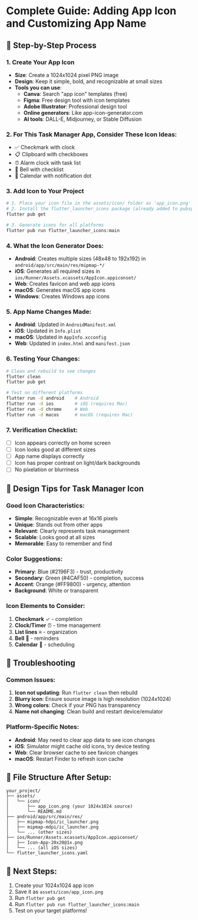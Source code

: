 # Complete Guide: Adding App Icon and Customizing App Name

## 📱 Step-by-Step Process

### 1. **Create Your App Icon**
- **Size**: Create a 1024x1024 pixel PNG image
- **Design**: Keep it simple, bold, and recognizable at small sizes
- **Tools you can use**:
  - **Canva**: Search "app icon" templates (free)
  - **Figma**: Free design tool with icon templates
  - **Adobe Illustrator**: Professional design tool
  - **Online generators**: Like app-icon-generator.com
  - **AI tools**: DALL-E, Midjourney, or Stable Diffusion

### 2. **For This Task Manager App, Consider These Icon Ideas**:
- ✅ Checkmark with clock
- 📋 Clipboard with checkboxes
- ⏰ Alarm clock with task list
- 🔔 Bell with checklist
- 📅 Calendar with notification dot

### 3. **Add Icon to Your Project**
```bash
# 1. Place your icon file in the assets/icon/ folder as 'app_icon.png'
# 2. Install the flutter_launcher_icons package (already added to pubspec.yaml)
flutter pub get

# 3. Generate icons for all platforms
flutter pub run flutter_launcher_icons:main
```

### 4. **What the Icon Generator Does**:
- **Android**: Creates multiple sizes (48x48 to 192x192) in `android/app/src/main/res/mipmap-*/`
- **iOS**: Generates all required sizes in `ios/Runner/Assets.xcassets/AppIcon.appiconset/`
- **Web**: Creates favicon and web app icons
- **macOS**: Generates macOS app icons
- **Windows**: Creates Windows app icons

### 5. **App Name Changes Made**:
- **Android**: Updated in `AndroidManifest.xml`
- **iOS**: Updated in `Info.plist`
- **macOS**: Updated in `AppInfo.xcconfig`
- **Web**: Updated in `index.html` and `manifest.json`

### 6. **Testing Your Changes**:
```bash
# Clean and rebuild to see changes
flutter clean
flutter pub get

# Test on different platforms
flutter run -d android    # Android
flutter run -d ios        # iOS (requires Mac)
flutter run -d chrome     # Web
flutter run -d macos      # macOS (requires Mac)
```

### 7. **Verification Checklist**:
- [ ] Icon appears correctly on home screen
- [ ] Icon looks good at different sizes
- [ ] App name displays correctly
- [ ] Icon has proper contrast on light/dark backgrounds
- [ ] No pixelation or blurriness

## 🎨 Design Tips for Task Manager Icon

### Good Icon Characteristics:
- **Simple**: Recognizable even at 16x16 pixels
- **Unique**: Stands out from other apps
- **Relevant**: Clearly represents task management
- **Scalable**: Looks good at all sizes
- **Memorable**: Easy to remember and find

### Color Suggestions:
- **Primary**: Blue (#2196F3) - trust, productivity
- **Secondary**: Green (#4CAF50) - completion, success
- **Accent**: Orange (#FF9800) - urgency, attention
- **Background**: White or transparent

### Icon Elements to Consider:
1. **Checkmark** ✓ - completion
2. **Clock/Timer** ⏰ - time management
3. **List lines** ≡ - organization
4. **Bell** 🔔 - reminders
5. **Calendar** 📅 - scheduling

## 🔧 Troubleshooting

### Common Issues:
1. **Icon not updating**: Run `flutter clean` then rebuild
2. **Blurry icon**: Ensure source image is high resolution (1024x1024)
3. **Wrong colors**: Check if your PNG has transparency
4. **Name not changing**: Clean build and restart device/emulator

### Platform-Specific Notes:
- **Android**: May need to clear app data to see icon changes
- **iOS**: Simulator might cache old icons, try device testing
- **Web**: Clear browser cache to see favicon changes
- **macOS**: Restart Finder to refresh icon cache

## 📁 File Structure After Setup:
```
your_project/
├── assets/
│   └── icon/
│       ├── app_icon.png (your 1024x1024 source)
│       └── README.md
├── android/app/src/main/res/
│   ├── mipmap-hdpi/ic_launcher.png
│   ├── mipmap-mdpi/ic_launcher.png
│   └── ... (other sizes)
├── ios/Runner/Assets.xcassets/AppIcon.appiconset/
│   ├── Icon-App-20x20@1x.png
│   └── ... (all iOS sizes)
└── flutter_launcher_icons.yaml
```

## 🚀 Next Steps:
1. Create your 1024x1024 app icon
2. Save it as `assets/icon/app_icon.png`
3. Run `flutter pub get`
4. Run `flutter pub run flutter_launcher_icons:main`
5. Test on your target platforms!